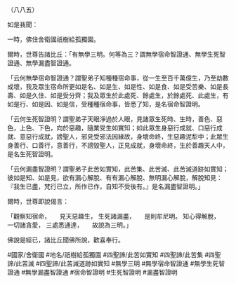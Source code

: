 （八八五）

如是我聞：

一時，佛住舍衛國祇樹給孤獨園。

爾時，世尊告諸比丘：「有無學三明。何等為三？謂無學宿命智證通、無學生死智證通、無學漏盡智證通。

「云何無學宿命智證通？謂聖弟子知種種宿命事，從一生至百千萬億生，乃至劫數成壞，我及眾生宿命所更如是名、如是生、如是性、如是食、如是受苦樂、如是長壽、如是久住、如是受分齊；我及眾生於此處死、餘處生，於餘處死、此處生，有如是行、如是因、如是信，受種種宿命事，皆悉了知，是名宿命智證明。

「云何生死智證明？謂聖弟子天眼淨過於人眼，見諸眾生死時、生時，善色、惡色，上色、下色，向於惡趣，隨業受生如實知；如此眾生身惡行成就、口惡行成就、意惡行成就，謗聖人，邪見受邪法因緣故，身壞命終，生惡趣泥犁中；此眾生身善行、口善行，意善行，不謗毀聖人，正見成就，身壞命終，生於善趣天人中，是名生死智證明。

「云何漏盡智證明？謂聖弟子此苦如實知，此苦集、此苦滅、此苦滅道跡如實知；彼如是知、如是見，欲有漏心解脫、有有漏心解脫、無明漏心解脫，解脫知見：『我生已盡，梵行已立，所作已作，自知不受後有。』是名漏盡智證明。」

爾時，世尊即說偈言：

「觀察知宿命，　　見天惡趣生，
生死諸漏盡，　　是則牟尼明。
知心得解脫，　　一切諸貪愛，
三處悉通達，　　故說為三明。」

佛說是經已，諸比丘聞佛所說，歡喜奉行。

#國家/舍衛國
#地名/祇樹給孤獨園
#四聖諦/此苦如實知
#四聖諦/此苦集
#四聖諦/此苦滅
#四聖諦/此苦滅道跡如實知
#無學三明
#無學宿命智證通
#無學生死智證通
#無學漏盡智證通
#宿命智證明
#生死智證明
#漏盡智證明
